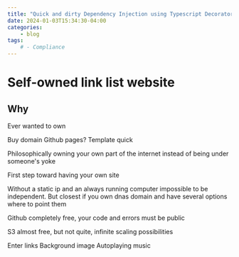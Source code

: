 ```yaml
---
title: "Quick and dirty Dependency Injection using Typescript Decorators"
date: 2024-01-03T15:34:30-04:00
categories:
    - blog
tags:
    # - Compliance
---
```


# Self-owned link list website

## Why
Ever wanted to own 

Buy domain
Github pages? Template quick

Philosophically owning your own part of the internet instead of being under someone's yoke

First step toward having your own site

Without a static ip and an always running computer impossible to be independent. But closest if you own dnas domain and have several options where to point them

Github completely free, your code and errors must be public

S3 almost free, but not quite, infinite scaling possibilities


Enter links
Background image
Autoplaying music
